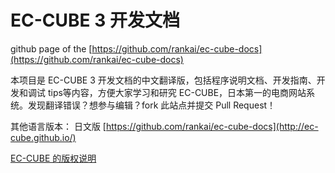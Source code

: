 # EC-CUBE 3 开发文档

github page of the [https://github.com/rankai/ec-cube-docs](https://github.com/rankai/ec-cube-docs)

本项目是 EC-CUBE 3 开发文档的中文翻译版，包括程序说明文档、开发指南、开发和调试 tips等内容，方便大家学习和研究 EC-CUBE，日本第一的电商网站系统。发现翻译错误？想参与编辑？fork 此站点并提交 Pull Request！

其他语言版本：
日文版 [https://github.com/rankai/ec-cube-docs](http://ec-cube.github.io/)

[EC-CUBE 的版权说明](https://github.com/EC-CUBE/ec-cube/blob/50de4ac511ab5a5577c046b61754d98be96aa328/LICENSE.txt)
